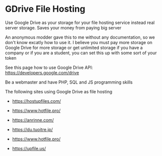 # GDrive File Hosting
Use Google Drive as your storage for your file hosting service instead real server storage. Saves your money from paying big server

An anonymous modder gave this to me without any documentation, so we don't know excatly how to use it. I believe you must pay more storage on Google Drive for more storage or get unlimited storage if you have a company or if you are a student, you can set this up with some sort of your token

See this page how to use Google Drive API: https://developers.google.com/drive

Be a webmaster and have PHP, SQL and JS programming skills

The following sites using Google Drive as file hosting

- https://hostupfiles.com/

- https://www.hotfile.pro/

- https://anrinne.com/

- https://du.tuoitre.jp/

- https://www.hotfile.pro/

- https://upfile.us/
